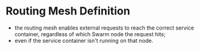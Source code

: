 # Routing Mesh Definition

- the routing mesh enables external requests to reach the correct service container, regardless of which Swarm node the request hits;
- even if the service container isn't running on that node.

